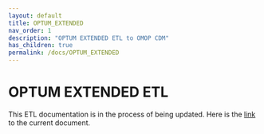 ```yaml
---
layout: default
title: OPTUM_EXTENDED
nav_order: 1
description: "OPTUM EXTENDED ETL to OMOP CDM"
has_children: true
permalink: /docs/OPTUM_EXTENDED
---
```


# OPTUM EXTENDED ETL

This ETL documentation is in the process of being updated. Here is the [link](https://github.com/OHDSI/ETL-CDMBuilder/tree/master/man/OPTUM_EXTENDED/v5.3.0/ETL) to the current document. 
